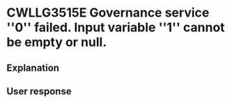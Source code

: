 # CWLLG3515E Governance service ''0'' failed. Input variable ''1'' cannot be empty or null.

## Explanation

## User response